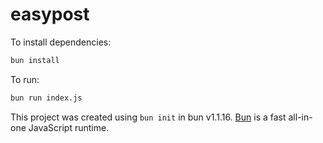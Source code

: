 # easypost

To install dependencies:

```bash
bun install
```

To run:

```bash
bun run index.js
```

This project was created using `bun init` in bun v1.1.16. [Bun](https://bun.sh) is a fast all-in-one JavaScript runtime.
